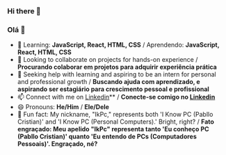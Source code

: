 ### Hi there 👋
### Olá 👋

- 🌱 Learning: **JavaScript, React, HTML, CSS** / Aprendendo: **JavaScript, React, HTML, CSS**<br />
- 👯 Looking to collaborate on projects for hands-on experience / **Procurando colaborar em projetos para adquirir experiência prática**<br />
- 🤔 Seeking help with learning and aspiring to be an intern for personal and professional growth / **Buscando ajuda com aprendizado, e aspirando ser estagiário para crescimento pessoal e profissional**<br />
- 📫 Connect with me on <a href="https://www.linkedin.com/in/pabllo-cristian-ferreira-de-lima-712b5224b/"><u>Linkedin</u></a>** / **Conecte-se comigo no <a href="https://www.linkedin.com/in/pabllo-cristian-ferreira-de-lima-712b5224b/"><u>Linkedin</u></a>**<br />
- 😄 Pronouns: **He/Him** / **Ele/Dele**<br />
- 🚀 Fun fact: My nickname, "IkPc," represents both 'I Know PC (Pabllo Cristian)' and 'I Know PC (Personal Computers).' Bright, right? / **Fato engraçado: Meu apelido "IkPc" representa tanto 'Eu conheço PC (Pabllo Cristian)' quanto 'Eu entendo de PCs (Computadores Pessoais)'. Engraçado, né?**<br />

